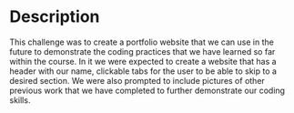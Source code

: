 <h1> Description</h1>
This challenge was to create a portfolio website that we can use in the future to demonstrate the coding practices that we have learned so far within the course. In it we were expected to create a website that has a header with our name, clickable tabs for the user to be able to skip to a desired section. We were also prompted to include pictures of other previous work that we have completed to further demonstrate our coding skills.

